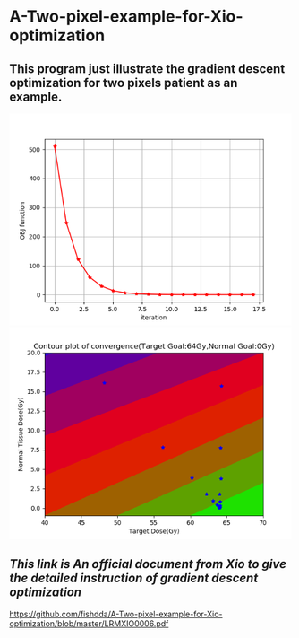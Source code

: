 # A-Two-pixel-example-for-Xio-optimization
## This program just illustrate the gradient descent optimization for two pixels patient as an example.

![alt text](https://github.com/fishdda/A-Two-pixel-example-for-Xio-optimization/blob/master/Figure_1.png)
![alt text](https://github.com/fishdda/A-Two-pixel-example-for-Xio-optimization/blob/master/Figure_2.png)

## *This link is An official document from Xio to give the detailed instruction of gradient descent optimization*
https://github.com/fishdda/A-Two-pixel-example-for-Xio-optimization/blob/master/LRMXIO0006.pdf
